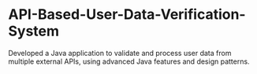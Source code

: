 # API-Based-User-Data-Verification-System
Developed a Java application to validate and process user data from multiple external APIs, using advanced Java features and design patterns.
